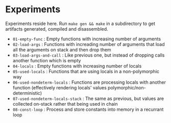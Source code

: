 # Experiments

Experiments reside here. Run `make gen && make` in a subdirectory to get artifacts generated, compiled and disassembled.

* `01-empty-func` : Empty functions with increasing number of arguments
* `02-load-args` : Functions with increading number of arguments that load all the arguments on stack and then drop them
* `03-load-args-and-call` : Like previous one, but instead of dropping calls another function which is empty
* `04-locals` : Empty functions with increasing number of locals
* `05-used-locals` : Functions that are using locals in a non-polymorphic way
* `06-used-nondeterm-locals` : Functions are processing locals with another function (effectively rendering locals' values polymorphic/non-deterministic)
* `07-used-nondeterm-locals-stack` : The same as previous, but values are collected on-stack rather that being used in chain
* `08-const-loop` : Process and store constants into memory in a recurrant loop
